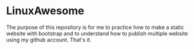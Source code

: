 # LinuxAwesome

The purpose of this repository is for me to practice how to make a static website with bootstrap and to understand how to publish multiple website using my github account. That's it.
